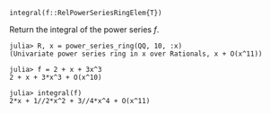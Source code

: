 ```
integral(f::RelPowerSeriesRingElem{T})
```

Return the integral of the power series $f$.

```
julia> R, x = power_series_ring(QQ, 10, :x)
(Univariate power series ring in x over Rationals, x + O(x^11))

julia> f = 2 + x + 3x^3
2 + x + 3*x^3 + O(x^10)

julia> integral(f)
2*x + 1//2*x^2 + 3//4*x^4 + O(x^11)
```
